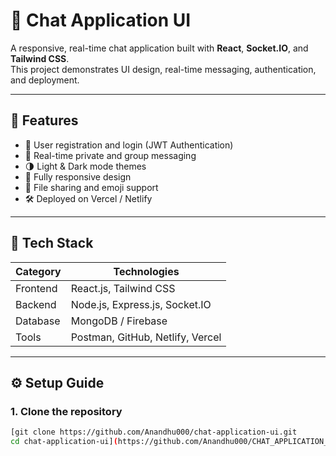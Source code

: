 # 💬 Chat Application UI

A responsive, real-time chat application built with **React**, **Socket.IO**, and **Tailwind CSS**.  
This project demonstrates UI design, real-time messaging, authentication, and deployment.

---

## 🚀 Features

- 🔐 User registration and login (JWT Authentication)
- 💬 Real-time private and group messaging
- 🌗 Light & Dark mode themes
- 📱 Fully responsive design
- 📁 File sharing and emoji support
- 🛠️ Deployed on Vercel / Netlify

---

## 🧰 Tech Stack

| Category | Technologies |
|-----------|---------------|
| Frontend | React.js, Tailwind CSS |
| Backend | Node.js, Express.js, Socket.IO |
| Database | MongoDB / Firebase |
| Tools | Postman, GitHub, Netlify, Vercel |

---

## ⚙️ Setup Guide

### **1. Clone the repository**
```bash
[git clone https://github.com/Anandhu000/chat-application-ui.git
cd chat-application-ui](https://github.com/Anandhu000/CHAT_APPLICATION_UI.git)
